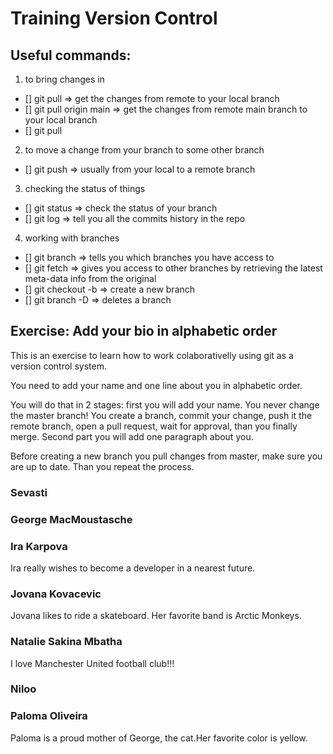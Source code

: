 # Training Version Control

## Useful commands:

1. to bring changes in

- [] git pull => get the changes from remote to your local branch
- [] git pull origin main => get the changes from remote main branch to your local branch
- [] git pull <branch you choose> <other branch you choose>

2. to move a change from your branch to some other branch

- [] git push => usually from your local to a remote branch

3. checking the status of things

- [] git status => check the status of your branch
- [] git log => tell you all the commits history in the repo

4. working with branches

- [] git branch => tells you which branches you have access to
- [] git fetch => gives you access to other branches by retrieving the latest meta-data info from the original
- [] git checkout -b <new branch name> => create a new branch
- [] git branch -D <branch you want to delete> => deletes a branch

## Exercise: Add your bio in alphabetic order

This is an exercise to learn how to work colaborativelly using git as a version control system.

You need to add your name and one line about you in alphabetic order.

You will do that in 2 stages: first you will add your name. You never change the master branch! You create a branch, commit your change, push it the remote branch, open a pull request, wait for approval, than you finally merge. Second part you will add one paragraph about you.

Before creating a new branch you pull changes from master, make sure you are up to date. Than you repeat the process.

### Sevasti

### George MacMoustasche

### Ira Karpova
Ira really wishes to become a developer in a nearest future.

### Jovana Kovacevic
Jovana likes to ride a skateboard. Her favorite band is Arctic Monkeys.

### Natalie Sakina Mbatha
I love Manchester United football club!!!
  
### Niloo

### Paloma Oliveira
Paloma is a proud mother of George, the cat.Her favorite color is yellow.
